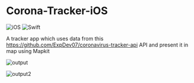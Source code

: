 # Corona-Tracker-iOS 
<img src="https://img.shields.io/badge/Platform-iOS-blue" alt="iOS"> 
<img src="https://img.shields.io/badge/Language-Swift-orange" alt="Swift">

A tracker app which uses data from  this https://github.com/ExpDev07/coronavirus-tracker-api API and present it in map using Mapkit 


![output](https://user-images.githubusercontent.com/51410810/77228908-85b6fe80-6bb0-11ea-8147-cb7e8328fb78.PNG)

![output2](https://user-images.githubusercontent.com/51410810/77228910-88195880-6bb0-11ea-9a96-0d81f4a46824.PNG)
